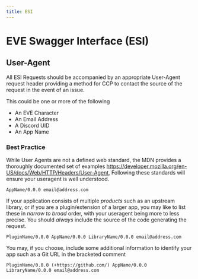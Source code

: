 ```yaml
---
title: ESI
---
```

# EVE Swagger Interface (ESI)

## User-Agent

All ESI Requests should be accompanied by an appropriate User-Agent request header providing a method for CCP to contact the source of the request in the event of an issue.

This could be one or more of the following

- An EVE Character
- An Email Address
- A Discord UID
- An App Name

### Best Practice

While User Agents are not a defined web standard, the MDN provides a thoroughly documented set of examples <https://developer.mozilla.org/en-US/docs/Web/HTTP/Headers/User-Agent>, Following these standards will ensure your useragent is well understood.

`AppName/0.0.0 email@address.com`

If your application consists of multiple _products_ such as an upstream library, or if you are a plugin/extension of a larger app, you may like to list these in _narrow to broad_ order, with your useragent being more to less precise. You should _always_ include the source of the code generating the request.

`PluginName/0.0.0 AppName/0.0.0 LibraryName/0.0.0 email@address.com`

You may, if you choose, include some additional information to identify your app such as a Git URL in the bracketed comment

`PluginName/0.0.0 (+https://github.com/) AppName/0.0.0 LibraryName/0.0.0 email@address.com`
